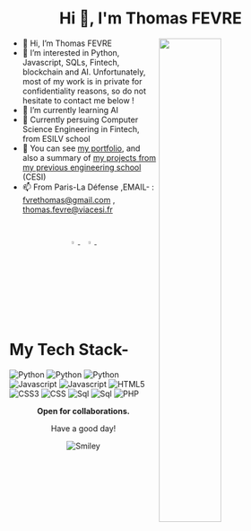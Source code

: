 
<h1 align="center">Hi 👋, I'm Thomas FEVRE</h1>
<img src="https://imgur.com/Z9n1y5S.gif" height=47% width=47% align="right">



- 👋 Hi, I’m Thomas FEVRE
- 👀 I’m interested in Python, Javascript, SQLs, Fintech, blockchain and AI. Unfortunately, most of my work is in private for confidentiality reasons, so do not hesitate to contact me below !
- 🌱 I’m currently learning AI
- 💞️ Currently persuing Computer Science Engineering in Fintech,
     from ESILV school
- 👀 You can see <a href="https://thomasfevre.github.io/">my portfolio</a>, and also a summary of  <a href="https://github.com/ThomasFevrePROJETS"> my projects from my previous engineering school</a> (CESI)
- 📫 From Paris-La Défense
    ,EMAIL- :  fvrethomas@gmail.com , thomas.fevre@viacesi.fr


#





<p align="center">
     

  <a href="https://www.linkedin.com/in/thomas-fevre-6853b51a1/">
   <img src="https://img.icons8.com/color/48/000000/linkedin.png" width="3.5%"/>
    </a><span>&nbsp;</span>
  <a href="mailto:fvrethomas@gmail.com">
    <img src="https://img.icons8.com/fluent/48/000000/gmail.png" width="3.5%"/>
  </a><span>&nbsp;</span>
     
# My Tech Stack-
     
     
![Python](https://img.shields.io/badge/python-3670A0?style=for-the-badge&logo=python&logoColor=ffdd54)
![Python](https://img.shields.io/badge/Flask-000000?style=for-the-badge&logo=flask&logoColor=white)
![Python](https://img.shields.io/badge/Django-092E20?style=for-the-badge&logo=django&logoColor=white)
![Javascript](https://img.shields.io/badge/JavaScript-F7DF1E?style=for-the-badge&logo=javascript&logoColor=black)
![Javascript](https://img.shields.io/badge/jQuery-0769AD?style=for-the-badge&logo=jquery&logoColor=white)
![HTML5](https://img.shields.io/badge/html5-%23E34F26.svg?style=for-the-badge&logo=html5&logoColor=white)
![CSS3](https://img.shields.io/badge/css3-%231572B6.svg?style=for-the-badge&logo=css3&logoColor=white)
![CSS](https://img.shields.io/badge/Tailwind_CSS-38B2AC?style=for-the-badge&logo=tailwind-css&logoColor=white)
![Sql](https://img.shields.io/badge/PostgreSQL-316192?style=for-the-badge&logo=postgresql&logoColor=white)
![Sql](https://img.shields.io/badge/MySQL-00000F?style=for-the-badge&logo=mysql&logoColor=white)
![PHP](https://img.shields.io/badge/Laravel-FF2D20?style=for-the-badge&logo=laravel&logoColor=white)



<p align="center">
  <b>Open for collaborations.</b>
   
<div align="center">
<p>Have a good day!</p>
<div>
<img src="https://github.com/fnky/fnky/raw/fnky/img/smile.gif" alt="Smiley" align="center">
</div>
</div>







     


     

